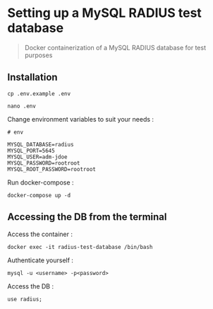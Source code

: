 # Setting up a MySQL RADIUS test database
> Docker containerization of a MySQL RADIUS database for test purposes

## Installation

```shell
cp .env.example .env
```

```shell
nano .env
```

Change environment variables to suit your needs :

```text
# env

MYSQL_DATABASE=radius
MYSQL_PORT=5645
MYSQL_USER=adm-jdoe
MYSQL_PASSWORD=rootroot
MYSQL_ROOT_PASSWORD=rootroot
```

Run docker-compose :

```shell
docker-compose up -d
```

## Accessing the DB from the terminal

Access the container :

```shell
docker exec -it radius-test-database /bin/bash
```

Authenticate yourself :

```shell
mysql -u <username> -p<password>
```

Access the DB :

```shell
use radius;
```
